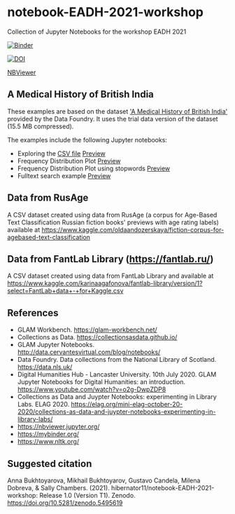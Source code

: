 # notebook-EADH-2021-workshop
Collection of Jupyter Notebooks for the workshop EADH 2021 

[![Binder](https://mybinder.org/badge_logo.svg)](https://mybinder.org/v2/gh/hibernator11/notebook-EADH-2021-workshop/HEAD)

[![DOI](https://zenodo.org/badge/DOI/10.5281/zenodo.5495619.svg)](https://doi.org/10.5281/zenodo.5495619)


[NBViewer](https://nbviewer.jupyter.org/github/hibernator11/notebook-EADH-2021-workshop/tree/main/)

## A Medical History of British India
These examples are based on the dataset ['A Medical History of British India'](https://data.nls.uk/data/digitised-collections/a-medical-history-of-british-india/) provided by the Data Foundry. It uses the trial data version of the dataset (15.5 MB compressed).

The examples include the following Jupyter notebooks:

- Exploring the [CSV file](nls-text-indiaPapers/indiaPapers-inventory.csv) [Preview](https://nbviewer.jupyter.org/github/hibernator11/notebook-EADH-2021-workshop/blob/main/Exploring_Medical_History_of_British_India-csvfile.ipynb)
- Frequency Distribution Plot [Preview](https://nbviewer.jupyter.org/github/hibernator11/notebook-EADH-2021-workshop/blob/main/Exploring_Medical_History_of_British_India-freq.ipynb)
- Frequency Distribution Plot using stopwords [Preview](https://nbviewer.jupyter.org/github/hibernator11/notebook-EADH-2021-workshop/blob/main/Exploring_Medical_History_of_British_India-freq-v2.ipynb)
- Fulltext search example [Preview](https://nbviewer.jupyter.org/github/hibernator11/notebook-EADH-2021-workshop/blob/main/Exploring_Medical_History_of_British_India-search.ipynb)


## Data from RusAge
A CSV dataset created using data from RusAge (a corpus for Age-Based Text Classification Russian fiction books' previews with age rating labels) available at https://www.kaggle.com/oldaandozerskaya/fiction-corpus-for-agebased-text-classification


## Data from FantLab Library (https://fantlab.ru/)
A CSV dataset created using data from FantLab Library and available at https://www.kaggle.com/karinaagafonova/fantlab-library/version/1?select=FantLab+data+-+for+Kaggle.csv


## References
- GLAM Workbench. https://glam-workbench.net/
- Collections as Data. https://collectionsasdata.github.io/
- GLAM Jupyter Notebooks. http://data.cervantesvirtual.com/blog/notebooks/
- Data Foundry. Data collections from the National Library of Scotland. https://data.nls.uk/
- Digital Humanities Hub - Lancaster University. 10th July 2020. GLAM Jupyter Notebooks for Digital Humanities: an introduction. https://www.youtube.com/watch?v=o2g-DwpZDP8
- Collections as Data and Juypter Notebooks: experimenting in Library Labs. ELAG 2020. https://elag.org/mini-elag-october-20-2020/collections-as-data-and-juypter-notebooks-experimenting-in-library-labs/
- https://nbviewer.jupyter.org/
- https://mybinder.org/
- https://www.nltk.org/

## Suggested citation
Anna Bukhtoyarova, Mikhail Bukhtoyarov, Gustavo Candela, Milena Dobreva, & Sally Chambers. (2021). hibernator11/notebook-EADH-2021-workshop: Release 1.0 (Version T1). Zenodo. https://doi.org/10.5281/zenodo.5495619
